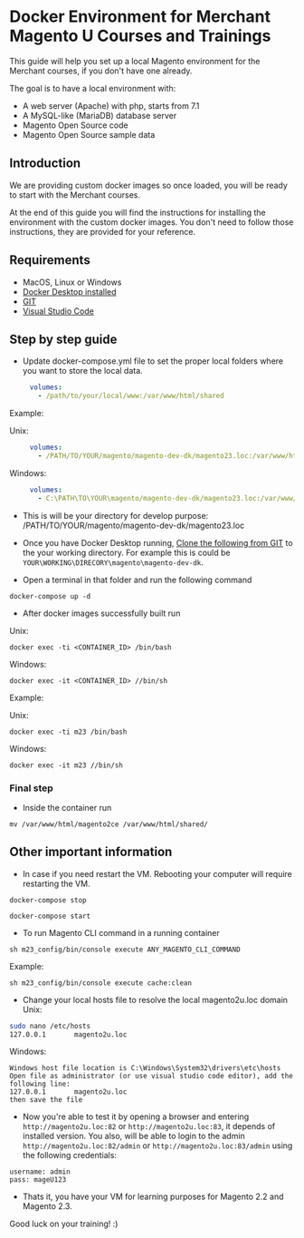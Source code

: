 # Docker Environment for Merchant Magento U Courses and Trainings

This guide will help you set up a local Magento environment for the Merchant courses, if you don't have one already.

The goal is to have a local environment with:
- A web server (Apache) with php, starts from 7.1
- A MySQL-like (MariaDB) database server
- Magento Open Source code
- Magento Open Source sample data

## Introduction

We are providing custom docker images so once loaded, you will be ready to start with the Merchant courses.

At the end of this guide you will find the instructions for installing the environment with the custom docker images. You don't need to follow those instructions, they are provided for your reference.

## Requirements

- MacOS, Linux or Windows
- [Docker Desktop installed](https://www.docker.com/products/docker-desktop)
- [GIT](https://git-scm.com/downloads)
- [Visual Studio Code](https://code.visualstudio.com/download)

## Step by step guide

- Update docker-compose.yml file to set the proper local folders where you want to store the local data.

```yaml
     volumes:
       - /path/to/your/local/www:/var/www/html/shared
```

Example:

Unix:
```yaml
     volumes:
       - /PATH/TO/YOUR/magento/magento-dev-dk/magento23.loc:/var/www/html/shared
```

Windows:
```yaml
     volumes:
       - C:\PATH\TO\YOUR\magento/magento-dev-dk/magento23.loc:/var/www/html/shared
```
- This is will be your directory for develop purpose:
/PATH/TO/YOUR/magento/magento-dev-dk/magento23.loc

- Once you have Docker Desktop running, [Clone the following from GIT](https://github.com/mike61988/magento2-dev-dk/) to the your working directory. For example this is could be ```YOUR\WORKING\DIRECORY\magento\magento-dev-dk```.
- Open a terminal in that folder and run the following command

```
docker-compose up -d
```

- After docker images successfully built run

Unix:
```
docker exec -ti <CONTAINER_ID> /bin/bash
```

Windows:
```
docker exec -it <CONTAINER_ID> //bin/sh
```

Example:

Unix:
```
docker exec -ti m23 /bin/bash
```

Windows:
```
docker exec -it m23 //bin/sh
```

### Final step
- Inside the container run

```
mv /var/www/html/magento2ce /var/www/html/shared/
```
## Other important information
- In case if you need restart the VM. Rebooting your computer will require restarting the VM.

```
docker-compose stop
```

```
docker-compose start
```

- To run Magento CLI command in a running container
```
sh m23_config/bin/console execute ANY_MAGENTO_CLI_COMMAND
```

Example:
```
sh m23_config/bin/console execute cache:clean
```

- Change your local hosts file to resolve the local magento2u.loc domain
Unix:
```bash
sudo nano /etc/hosts
127.0.0.1       magento2u.loc
```

Windows:
```
Windows host file location is C:\Windows\System32\drivers\etc\hosts
Open file as administrator (or use visual studio code editor), add the following line: 
127.0.0.1       magento2u.loc
then save the file
```

- Now you're able to test it by opening a browser and entering `http://magento2u.loc:82` or `http://magento2u.loc:83`, it depends of installed version.
You also, will be able to login to the admin `http://magento2u.loc:82/admin` or `http://magento2u.loc:83/admin` using the following credentials:

```
username: admin
pass: mageU123
```

- Thats it, you have your VM for learning purposes for Magento 2.2 and Magento 2.3.

Good luck on your training! :)